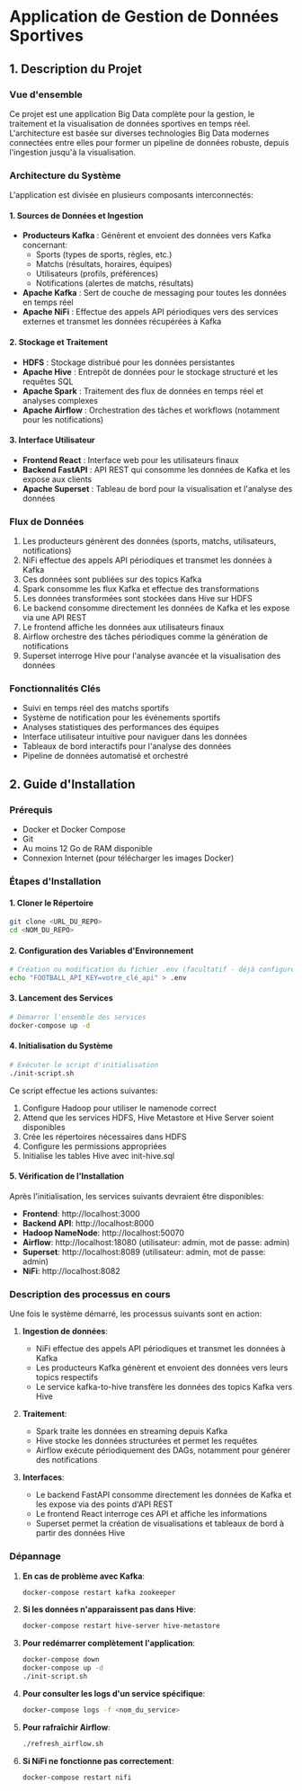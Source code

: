 # Application de Gestion de Données Sportives

## 1. Description du Projet

### Vue d'ensemble
Ce projet est une application Big Data complète pour la gestion, le traitement et la visualisation de données sportives en temps réel. L'architecture est basée sur diverses technologies Big Data modernes connectées entre elles pour former un pipeline de données robuste, depuis l'ingestion jusqu'à la visualisation.

### Architecture du Système

L'application est divisée en plusieurs composants interconnectés:

#### 1. Sources de Données et Ingestion
- **Producteurs Kafka** : Génèrent et envoient des données vers Kafka concernant:
  - Sports (types de sports, règles, etc.)
  - Matchs (résultats, horaires, équipes)
  - Utilisateurs (profils, préférences)
  - Notifications (alertes de matchs, résultats)
- **Apache Kafka** : Sert de couche de messaging pour toutes les données en temps réel
- **Apache NiFi** : Effectue des appels API périodiques vers des services externes et transmet les données récupérées à Kafka

#### 2. Stockage et Traitement
- **HDFS** : Stockage distribué pour les données persistantes
- **Apache Hive** : Entrepôt de données pour le stockage structuré et les requêtes SQL
- **Apache Spark** : Traitement des flux de données en temps réel et analyses complexes
- **Apache Airflow** : Orchestration des tâches et workflows (notamment pour les notifications)

#### 3. Interface Utilisateur
- **Frontend React** : Interface web pour les utilisateurs finaux
- **Backend FastAPI** : API REST qui consomme les données de Kafka et les expose aux clients
- **Apache Superset** : Tableau de bord pour la visualisation et l'analyse des données

### Flux de Données
1. Les producteurs génèrent des données (sports, matchs, utilisateurs, notifications)
2. NiFi effectue des appels API périodiques et transmet les données à Kafka
3. Ces données sont publiées sur des topics Kafka
4. Spark consomme les flux Kafka et effectue des transformations
5. Les données transformées sont stockées dans Hive sur HDFS
6. Le backend consomme directement les données de Kafka et les expose via une API REST
7. Le frontend affiche les données aux utilisateurs finaux
8. Airflow orchestre des tâches périodiques comme la génération de notifications
9. Superset interroge Hive pour l'analyse avancée et la visualisation des données

### Fonctionnalités Clés
- Suivi en temps réel des matchs sportifs
- Système de notification pour les événements sportifs
- Analyses statistiques des performances des équipes
- Interface utilisateur intuitive pour naviguer dans les données
- Tableaux de bord interactifs pour l'analyse des données
- Pipeline de données automatisé et orchestré

## 2. Guide d'Installation

### Prérequis
- Docker et Docker Compose
- Git
- Au moins 12 Go de RAM disponible
- Connexion Internet (pour télécharger les images Docker)

### Étapes d'Installation

#### 1. Cloner le Répertoire
```bash
git clone <URL_DU_REPO>
cd <NOM_DU_REPO>
```

#### 2. Configuration des Variables d'Environnement
```bash
# Création ou modification du fichier .env (facultatif - déjà configuré par défaut)
echo "FOOTBALL_API_KEY=votre_clé_api" > .env
```

#### 3. Lancement des Services
```bash
# Démarrer l'ensemble des services
docker-compose up -d
```

#### 4. Initialisation du Système
```bash
# Exécuter le script d'initialisation
./init-script.sh
```

Ce script effectue les actions suivantes:
1. Configure Hadoop pour utiliser le namenode correct
2. Attend que les services HDFS, Hive Metastore et Hive Server soient disponibles
3. Crée les répertoires nécessaires dans HDFS
4. Configure les permissions appropriées
5. Initialise les tables Hive avec init-hive.sql

#### 5. Vérification de l'Installation
Après l'initialisation, les services suivants devraient être disponibles:

- **Frontend**: http://localhost:3000
- **Backend API**: http://localhost:8000
- **Hadoop NameNode**: http://localhost:50070
- **Airflow**: http://localhost:18080 (utilisateur: admin, mot de passe: admin)
- **Superset**: http://localhost:8089 (utilisateur: admin, mot de passe: admin)
- **NiFi**: http://localhost:8082

### Description des processus en cours

Une fois le système démarré, les processus suivants sont en action:

1. **Ingestion de données**:
   - NiFi effectue des appels API périodiques et transmet les données à Kafka
   - Les producteurs Kafka génèrent et envoient des données vers leurs topics respectifs
   - Le service kafka-to-hive transfère les données des topics Kafka vers Hive

2. **Traitement**:
   - Spark traite les données en streaming depuis Kafka
   - Hive stocke les données structurées et permet les requêtes
   - Airflow exécute périodiquement des DAGs, notamment pour générer des notifications

3. **Interfaces**:
   - Le backend FastAPI consomme directement les données de Kafka et les expose via des points d'API REST
   - Le frontend React interroge ces API et affiche les informations
   - Superset permet la création de visualisations et tableaux de bord à partir des données Hive

### Dépannage

1. **En cas de problème avec Kafka**:
   ```bash
   docker-compose restart kafka zookeeper
   ```

2. **Si les données n'apparaissent pas dans Hive**:
   ```bash
   docker-compose restart hive-server hive-metastore
   ```

3. **Pour redémarrer complètement l'application**:
   ```bash
   docker-compose down
   docker-compose up -d
   ./init-script.sh
   ```

4. **Pour consulter les logs d'un service spécifique**:
   ```bash
   docker-compose logs -f <nom_du_service>
   ```
   
5. **Pour rafraîchir Airflow**:
   ```bash
   ./refresh_airflow.sh
   ```

6. **Si NiFi ne fonctionne pas correctement**:
   ```bash
   docker-compose restart nifi
   ``` 
